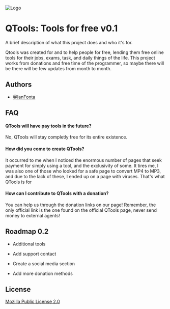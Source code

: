 
![Logo](https://imgur.com/nHCKLfI)


# QTools: Tools for free v0.1

A brief description of what this project does and who it's for.

Qtools was created for and to help people for free, lending them free online  tools for their jobs, exams, task, and daily things of the life. This project works from donations and free time of the programmer, so maybe there will be there will be few updates from month to month.


## Authors

- [@IanFonta](https://github.com/IanFonta)


## FAQ

#### QTools will have pay tools in the future?

No, QTools will stay completly free for its entire existence.

#### How did you come to create QTools? 

It occurred to me when I noticed the enormous number of pages that seek payment for simply using a tool, and the exclusivity of some. It tires me, I was also one of those who looked for a safe page to convert MP4 to MP3, and due to the lack of these, I ended up on a page with viruses. That's what QTools is for

#### How can I contribute to QTools with a donation?

You can help us through the donation links on our page! Remember, the only official link is the one found on the official QTools page, never send money to external agents!


## Roadmap 0.2

- Additional tools

- Add support contact

- Create a social media section

- Add more donation methods


## License

[Mozilla Public License 2.0](https://choosealicense.com/licenses/mpl-2.0/#)

